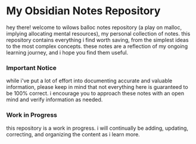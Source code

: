 # My Obsidian Notes Repository

hey there! welcome to wilows balloc notes repository (a play on malloc, implying allocating mental resources), my personal collection of notes. this repository contains everything i find worth saving, from the simplest ideas to the most complex concepts. these notes are a reflection of my ongoing learning journey, and i hope you find them useful.

### Important Notice

while i've put a lot of effort into documenting accurate and valuable information, please keep in mind that not everything here is guaranteed to be 100% correct. i encourage you to approach these notes with an open mind and verify information as needed.

### Work in Progress

this repository is a work in progress. i will continually be adding, updating, correcting, and organizing the content as i learn more.

